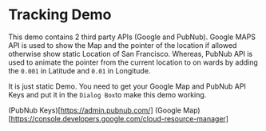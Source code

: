 # Tracking Demo

This demo contains 2 third party APIs (Google and PubNub). Google MAPS API is used to show the Map and the pointer of the location if allowed otherwise show static Location of San Francisco. Whereas, PubNub API is used to animate the pointer from the current location to on wards by adding the `0.001` in Latitude and `0.01` in Longitude.

It is just static Demo. You need to get your Google Map and PubNub API Keys and put it in the `Dialog Box`to make this demo working.

(PubNub Keys)[https://admin.pubnub.com/]
(Google Map)[https://console.developers.google.com/cloud-resource-manager]
